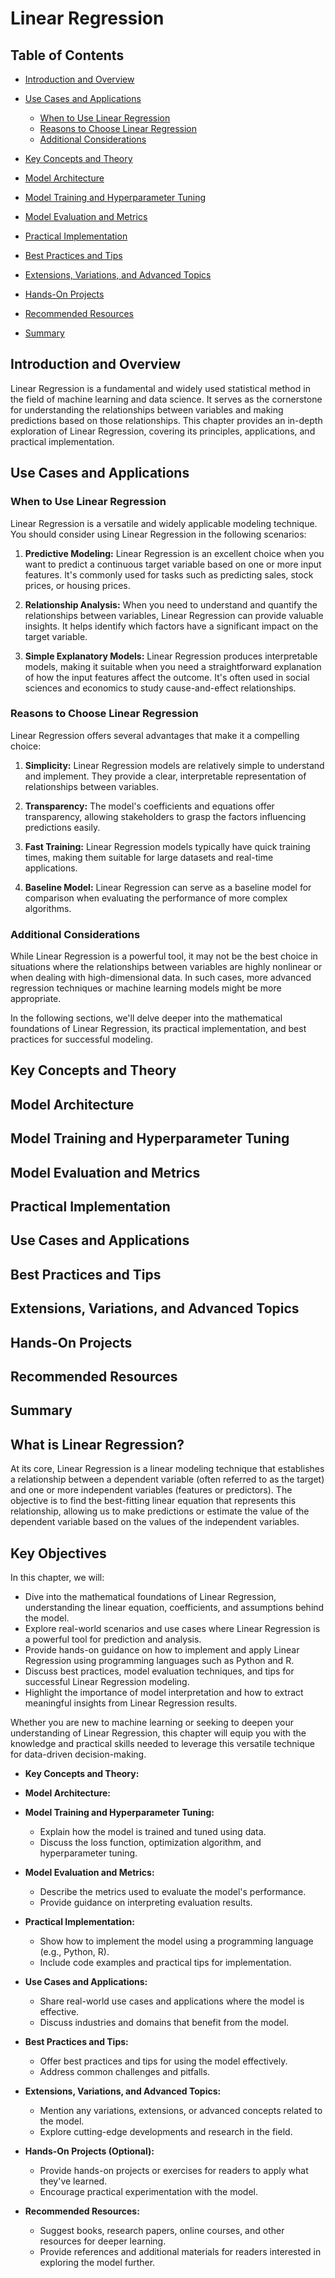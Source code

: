 # Linear Regression

## Table of Contents

- [Introduction and Overview](#introduction-and-overview)
- [Use Cases and Applications](#use-cases-and-applications)
   - [When to Use Linear Regression](#when-to-use-linear-regression)
   - [Reasons to Choose Linear Regression](#reasons-to-choose-linear-regression)
   - [Additional Considerations](#additional-considerations)

- [Key Concepts and Theory](#key-concepts-and-theory)

- [Model Architecture](#model-architecture)

- [Model Training and Hyperparameter Tuning](#model-training-and-hyperparameter-tuning)

- [Model Evaluation and Metrics](#model-evaluation-and-metrics)

- [Practical Implementation](#practical-implementation)

- [Best Practices and Tips](#best-practices-and-tips)

- [Extensions, Variations, and Advanced Topics](#extensions-variations-and-advanced-topics)

- [Hands-On Projects](#hands-on-projects)

- [Recommended Resources](#recommended-resources)

- [Summary](#summary)


## Introduction and Overview

Linear Regression is a fundamental and widely used statistical method in the field of machine learning and data science. It serves as the cornerstone for understanding the relationships between variables and making predictions based on those relationships. This chapter provides an in-depth exploration of Linear Regression, covering its principles, applications, and practical implementation.

## Use Cases and Applications

### When to Use Linear Regression

Linear Regression is a versatile and widely applicable modeling technique. You should consider using Linear Regression in the following scenarios:

1. **Predictive Modeling:** Linear Regression is an excellent choice when you want to predict a continuous target variable based on one or more input features. It's commonly used for tasks such as predicting sales, stock prices, or housing prices.

2. **Relationship Analysis:** When you need to understand and quantify the relationships between variables, Linear Regression can provide valuable insights. It helps identify which factors have a significant impact on the target variable.

3. **Simple Explanatory Models:** Linear Regression produces interpretable models, making it suitable when you need a straightforward explanation of how the input features affect the outcome. It's often used in social sciences and economics to study cause-and-effect relationships.

### Reasons to Choose Linear Regression

Linear Regression offers several advantages that make it a compelling choice:

1. **Simplicity:** Linear Regression models are relatively simple to understand and implement. They provide a clear, interpretable representation of relationships between variables.

2. **Transparency:** The model's coefficients and equations offer transparency, allowing stakeholders to grasp the factors influencing predictions easily.

3. **Fast Training:** Linear Regression models typically have quick training times, making them suitable for large datasets and real-time applications.

4. **Baseline Model:** Linear Regression can serve as a baseline model for comparison when evaluating the performance of more complex algorithms.

### Additional Considerations

While Linear Regression is a powerful tool, it may not be the best choice in situations where the relationships between variables are highly nonlinear or when dealing with high-dimensional data. In such cases, more advanced regression techniques or machine learning models might be more appropriate.

In the following sections, we'll delve deeper into the mathematical foundations of Linear Regression, its practical implementation, and best practices for successful modeling.

## Key Concepts and Theory

## Model Architecture

## Model Training and Hyperparameter Tuning

## Model Evaluation and Metrics

## Practical Implementation

## Use Cases and Applications

## Best Practices and Tips

## Extensions, Variations, and Advanced Topics

## Hands-On Projects

## Recommended Resources

## Summary











## What is Linear Regression?

At its core, Linear Regression is a linear modeling technique that establishes a relationship between a dependent variable (often referred to as the target) and one or more independent variables (features or predictors). The objective is to find the best-fitting linear equation that represents this relationship, allowing us to make predictions or estimate the value of the dependent variable based on the values of the independent variables.

## Key Objectives

In this chapter, we will:

- Dive into the mathematical foundations of Linear Regression, understanding the linear equation, coefficients, and assumptions behind the model.
- Explore real-world scenarios and use cases where Linear Regression is a powerful tool for prediction and analysis.
- Provide hands-on guidance on how to implement and apply Linear Regression using programming languages such as Python and R.
- Discuss best practices, model evaluation techniques, and tips for successful Linear Regression modeling.
- Highlight the importance of model interpretation and how to extract meaningful insights from Linear Regression results.

Whether you are new to machine learning or seeking to deepen your understanding of Linear Regression, this chapter will equip you with the knowledge and practical skills needed to leverage this versatile technique for data-driven decision-making.

- **Key Concepts and Theory:**

- **Model Architecture:**

- **Model Training and Hyperparameter Tuning:**
   - Explain how the model is trained and tuned using data.
   - Discuss the loss function, optimization algorithm, and hyperparameter tuning.

- **Model Evaluation and Metrics:**
   - Describe the metrics used to evaluate the model's performance.
   - Provide guidance on interpreting evaluation results.

- **Practical Implementation:**
   - Show how to implement the model using a programming language (e.g., Python, R).
   - Include code examples and practical tips for implementation.

- **Use Cases and Applications:**
   - Share real-world use cases and applications where the model is effective.
   - Discuss industries and domains that benefit from the model.

- **Best Practices and Tips:**
   - Offer best practices and tips for using the model effectively.
   - Address common challenges and pitfalls.

- **Extensions, Variations, and Advanced Topics:**
   - Mention any variations, extensions, or advanced concepts related to the model.
   - Explore cutting-edge developments and research in the field.

- **Hands-On Projects (Optional):**
   - Provide hands-on projects or exercises for readers to apply what they've learned.
   - Encourage practical experimentation with the model.

- **Recommended Resources:**
   - Suggest books, research papers, online courses, and other resources for deeper learning.
   - Provide references and additional materials for readers interested in exploring the model further.
